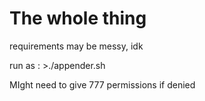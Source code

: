 # The whole thing

requirements may be messy, idk

run as : >./appender.sh

MIght need to give 777 permissions if denied
